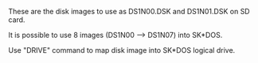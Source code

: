 These are the disk images to use as DS1N00.DSK and DS1N01.DSK on SD card.

It is possible to use 8 images (DS1N00 --> DS1N07) into SK*DOS.

Use "DRIVE" command to map disk image into SK*DOS logical drive.
